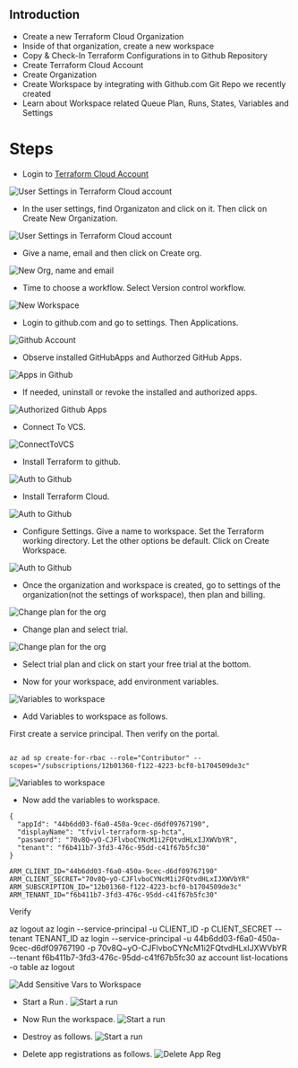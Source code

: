 ## Introduction
- Create a new Terraform Cloud Organization
- Inside of that organization, create a new workspace
- Copy & Check-In Terraform Configurations in to Github Repository
- Create Terraform Cloud Account
- Create Organization
- Create Workspace by integrating with Github.com Git Repo we recently created
- Learn about Workspace related Queue Plan, Runs, States, Variables and Settings

# Steps
- Login to [Terraform Cloud Account](https://app.terraform.io/session)


![User Settings in Terraform Cloud account](./InstructionImages/TerraformCloudUserSettings.jpg)

- In the user settings, find Organizaton and click on it. Then click on Create New Organization.

![User Settings in Terraform Cloud account](./InstructionImages/CreateNewOrganization.jpg)

- Give a name, email and then click on Create org.

![New Org, name and email](./InstructionImages/NameEmailForNewOrg.jpg)


- Time to choose a workflow. Select Version control workflow.

![New Workspace](./InstructionImages/NewWorkspaceWorkflowSelection.jpg)

- Login to github.com and go to settings. Then Applications.

![Github Account](./InstructionImages/GithubSettings.jpg)

- Observe installed GitHubApps and Authorzed GitHub Apps.

![Apps in Github](./InstructionImages/ApplicationsInGitHub.jpg)

- If needed, uninstall or revoke the installed and authorized apps.

![Authorized Github Apps](./InstructionImages/AuthorizedGithubApps.jpg)

- Connect To VCS.

![ConnectToVCS](./InstructionImages/ConnectToVCP.jpg)

- Install Terraform to github.

![Auth to Github](./InstructionImages/AuthorizedToGitHub.jpg)

- Install Terraform Cloud.

![Auth to Github](./InstructionImages/InstallTerraformCloud.jpg)


- Configure Settings. Give a name to workspace. Set the Terraform working directory. Let the other options be default. Click on Create Workspace.

![Auth to Github](./InstructionImages/ConfigureSettings.jpg)


- Once the organization and workspace is created, go to settings of the organization(not the settings of workspace), then plan and billing.

![Change plan for the org](./InstructionImages/TerraformChangePlans.jpg)


- Change plan and select trial.

![Change plan for the org](./InstructionImages/SelectTrialPlan.jpg)

- Select trial plan and click on start your free trial at the bottom.

- Now for your workspace, add environment variables. 

![Variables to workspace](./InstructionImages/VariablesToWorkspace.jpg)


- Add Variables to workspace as follows.

First create a service principal. Then verify on the portal.

```t

az ad sp create-for-rbac --role="Contributor" --scopes="/subscriptions/12b01360-f122-4223-bcf0-b1704509de3c"

```

![Variables to workspace](./InstructionImages/SpActiveDirectoryAppRegistrations.jpg)

- Now add the variables to workspace.

```t
{
  "appId": "44b6dd03-f6a0-450a-9cec-d6df09767190",
  "displayName": "tfvivl-terraform-sp-hcta",
  "password": "70v8Q~yO-CJFlvboCYNcM1i2FQtvdHLxIJXWVbYR",
  "tenant": "f6b411b7-3fd3-476c-95dd-c41f67b5fc30"
}

ARM_CLIENT_ID="44b6dd03-f6a0-450a-9cec-d6df09767190"
ARM_CLIENT_SECRET="70v8Q~yO-CJFlvboCYNcM1i2FQtvdHLxIJXWVbYR"
ARM_SUBSCRIPTION_ID="12b01360-f122-4223-bcf0-b1704509de3c"
ARM_TENANT_ID="f6b411b7-3fd3-476c-95dd-c41f67b5fc30"

```


Verify 

az logout
az login --service-principal -u CLIENT_ID -p CLIENT_SECRET --tenant TENANT_ID
az login --service-principal -u 44b6dd03-f6a0-450a-9cec-d6df09767190 -p 70v8Q~yO-CJFlvboCYNcM1i2FQtvdHLxIJXWVbYR --tenant f6b411b7-3fd3-476c-95dd-c41f67b5fc30
az account list-locations -o table
az logout

![Add Sensitive Vars to Workspace](./InstructionImages/EnvVarsToWorkspace.jpg)


- Start a Run .
![Start a run](./InstructionImages/StartARun.jpg)

- Now Run the workspace.
![Start a run](./InstructionImages/RunWorkspace.jpg)


- Destroy as follows.
![Start a run](./InstructionImages/Destroy.jpg)


- Delete app registrations as follows.
![Delete App Reg](./InstructionImages/DeleteAppReg.jpg)

